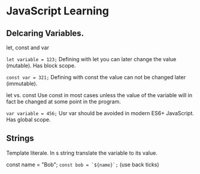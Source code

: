 # JavaScript Learning

## Delcaring Variables.
let, const and var

```let variable = 123;```
Defining with let you can later change the value (mutable). Has block scope.

```const var = 321;```
Defining with const the value can not be changed later (immutable).

let vs. const
Use const in most cases unless the value of the variable will in fact be changed at some point in the program.

```var variable = 456;```
Usr var should be avoided in modern ES6+ JavaScript.
Has global scope.

## Strings

Template literale.
In s string translate the variable to its value.

const name = "Bob";
```const bob = `${name}`;``` (use back ticks)

